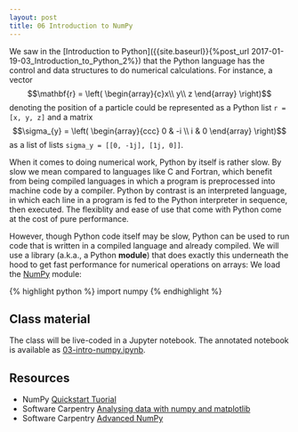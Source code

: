 ```yaml
---
layout: post
title: 06 Introduction to NumPy 
---
```


We saw in the
[Introduction to Python]({{site.baseurl}}{%post_url 2017-01-19-03_Introduction_to_Python_2%})
that the Python language has the control and data structures to do
numerical calculations. For instance, a vector $$\mathbf{r} = \left(
\begin{array}{c}x\\ y\\ z \end{array} \right)$$
denoting the position of a particle could be represented as a Python
list `r = [x, y, z]` and a matrix $$\sigma_{y} = \left( \begin{array}{ccc} 0
& -i \\ i & 0 \end{array} \right)$$ as a list of lists `sigma_y =
[[0, -1j], [1j, 0]]`.

When it comes to doing numerical work, Python by itself is rather
slow. By slow we mean compared to languages like C and Fortran, which
benefit from being compiled languages in which a program is
preprocessed into machine code by a compiler. Python by contrast is an
interpreted language, in which each line in a program is fed to the
Python interpreter in sequence, then executed. The flexiblity and ease
of use that come with Python come at the cost of pure performance.

However, though Python code itself may be slow, Python can be used to
run code that is written in a compiled language and already
compiled. We will use a library (a.k.a., a Python **module**) that does
exactly this underneath the hood to get fast performance for numerical
operations on arrays: We load the [NumPy](http://www.numpy.org/) module:

{% highlight python %}
import numpy
{% endhighlight %}

## Class material

The class will be live-coded in a Jupyter notebook. The annotated
notebook is available as [03-intro-numpy.ipynb](http://nbviewer.jupyter.org/github/ASU-CompMethodsPhysics-PHY494/PHY494-resources-2016/blob/master/03_numpy/03-intro-numpy.ipynb).

## Resources
* NumPy [Quickstart Tuorial](https://docs.scipy.org/doc/numpy-dev/user/quickstart.html)
* Software Carpentry
  [Analysing data with numpy and matplotlib](http://swcarpentry.github.io/python-novice-inflammation-2.7/01-numpy.html)
* Software Carpentry
  [Advanced NumPy](http://paris-swc.github.io/advanced-numpy-lesson/index.html)
